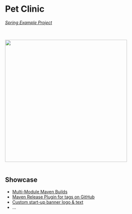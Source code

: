 # Pet Clinic
*[Spring Example Project](https://github.com/spring-projects/spring-petclinic)*

<br>
<br>

<img src="./res/pet-clinic-banner.png" width="400">

<br>
<br>

## Showcase
* [Multi-Module Maven Builds](./pom.xml)
* [Maven Release Plugin for tags on GitHub](./pom.xml)
* [Custom start-up banner logo & text](./pet-clinic-web/src/main/resources/application.properties)
* ...